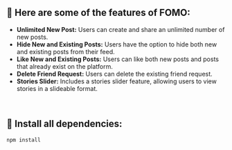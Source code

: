 

## 🌻 Here are some of the features of FOMO:

- <strong>Unlimited New Post:</strong> Users can create and share an unlimited number of new posts.
- <strong>Hide New and Existing Posts:</strong> Users have the option to hide both new and existing posts from their feed.
- <strong>Like New and Existing Posts:</strong>  Users can like both new posts and posts that already exist on the platform.
- <strong>Delete Friend Request:</strong> Users can delete the existing friend request.
- <strong>Stories Slider:</strong> Includes a stories slider feature, allowing users to view stories in a slideable format.

<br>

## 🚀 Install all dependencies:
```sh
npm install
```


